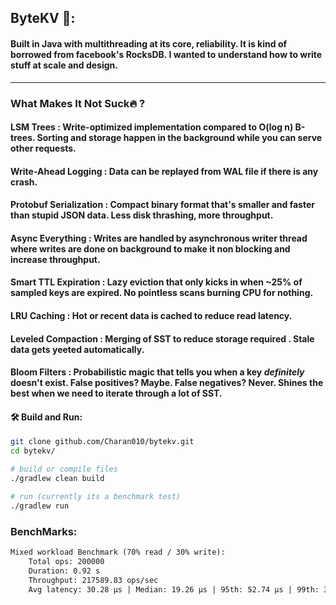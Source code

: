 ## ByteKV 🤠:

#### Built in Java with multithreading at its core, reliability. It is kind of borrowed from facebook's RocksDB. I wanted to understand how to write stuff at scale and design.

-----------------------------------

###  What Makes It Not Suck🔥 ?

#### **LSM Trees** : Write-optimized implementation compared to O(log n) B-trees. Sorting and storage happen in the background while you can serve other requests.

#### **Write-Ahead Logging** : Data can be replayed from WAL file if there is any crash.

#### **Protobuf Serialization** : Compact binary format that's smaller and faster than stupid JSON data. Less disk thrashing, more throughput.

#### **Async Everything** : Writes are handled by asynchronous writer thread where writes are done on background to make it non blocking and increase throughput.

#### **Smart TTL Expiration** :  Lazy eviction that only kicks in when ~25% of sampled keys are expired. No pointless scans burning CPU for nothing.

#### **LRU Caching** : Hot or recent data is cached to reduce read latency.

#### **Leveled Compaction** :  Merging of SST to reduce storage required . Stale data gets yeeted automatically.

#### **Bloom Filters** :  Probabilistic magic that tells you when a key *definitely* doesn't exist. False positives? Maybe. False negatives? Never. Shines the best when we need to iterate through a lot of SST.


#### 🛠️ Build and Run:

``` bash
git clone github.com/Charan010/bytekv.git
cd bytekv/

# build or compile files
./gradlew clean build

# run (currently its a benchmark test)
./gradlew run

```

### BenchMarks:

```markdown
Mixed workload Benchmark (70% read / 30% write):
    Total ops: 200000
    Duration: 0.92 s
    Throughput: 217589.83 ops/sec 
    Avg latency: 30.28 µs | Median: 19.26 µs | 95th: 52.74 µs | 99th: 371.97 µs | Max: 29.72 ms
```





